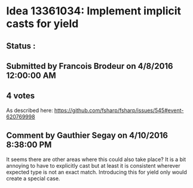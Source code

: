 # Idea 13361034: Implement implicit casts for yield #

## Status : 

## Submitted by Francois Brodeur on 4/8/2016 12:00:00 AM

## 4 votes

As described here: https://github.com/fsharp/fsharp/issues/545#event-620769998




## Comment by Gauthier Segay on 4/10/2016 8:38:00 PM

It seems there are other areas where this could also take place?
It is a bit annoying to have to explicitly cast but at least it is consistent wherever expected type is not an exact match.
Introducing this for yield only would create a special case.


